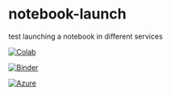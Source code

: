 # notebook-launch
test launching a notebook in different services

[![Colab](https://colab.research.google.com/assets/colab-badge.svg)](https://colab.research.google.com/github/christopheredsall/notebook-launch/blob/master/Notebook.ipynb)

[![Binder](https://mybinder.org/badge_logo.svg)](https://mybinder.org/v2/gh/christopheredsall/notebook-launch/master?filepath=Notebook.ipynb)

[![Azure](https://notebooks.azure.com/launch.png)](https://notebooks.azure.com/uob-ce16990/projects/notebook-launch)
